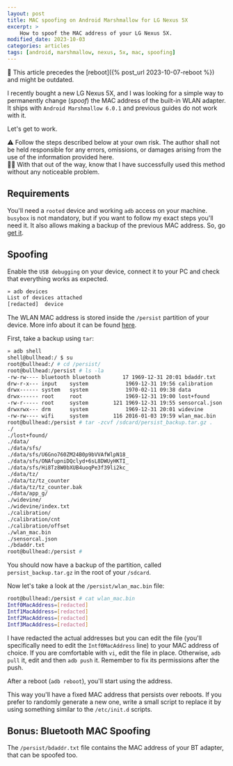 ```yaml
---
layout: post
title: MAC spoofing on Android Marshmallow for LG Nexus 5X
excerpt: >
    How to spoof the MAC address of your LG Nexus 5X.
modified_date: 2023-10-03
categories: articles
tags: [android, marshmallow, nexus, 5x, mac, spoofing]
---
```


<div class="note" markdown="1">
📅 This article precedes the [reboot]({% post_url 2023-10-07-reboot %}) and
might be outdated.
</div>

I recently bought a new LG Nexus 5X, and I was looking for a simple way to
permanently change (*spoof*) the MAC address of the built-in WLAN adapter. It
ships with `Android Marshmallow 6.0.1` and previous guides do not work with it.

Let's get to work.

<div class="warning" markdown="1"> ⚠️ Follow the steps described below
at your own risk. The author shall not be held responsible for any errors,
omissions, or damages arising from the use of the information provided here.
</div>

<div class="tip" markdown="1">
🧑‍⚖️  With that out of the way, know that I
have successfully used this method without any noticeable problem.
</div>

## Requirements

You'll need a `rooted` device and working `adb` access on your machine.
`busybox` is not mandatory, but if you want to follow my exact steps you'll need
it. It also allows making a backup of the previous MAC address. So, go [get
it](https://play.google.com/store/apps/details?id=stericson.busybox&hl=it).

## Spoofing

Enable the `USB debugging` on your device, connect it to your PC and check that
everything works as expected.

```bash
» adb devices
List of devices attached
[redacted]  device
```

The WLAN MAC address is stored inside the `/persist` partition of your device.
More info about it can be found [here](http://forum.xda-developers.com/google-nexus-5/general/guide-to-fix-persist-partition-t2821576).

First, take a backup using `tar`:

```bash
» adb shell
shell@bullhead:/ $ su
root@bullhead:/ # cd /persist/
root@bullhead:/persist # ls -la
-rw-rw---- bluetooth bluetooth       17 1969-12-31 20:01 bdaddr.txt
drw-r-x--- input    system            1969-12-31 19:56 calibration
drwx------ system   system            1970-02-11 09:38 data
drwx------ root     root              1969-12-31 19:00 lost+found
-rw-r----- root     system        121 1969-12-31 19:55 sensorcal.json
drwxrwx--- drm      system            1969-12-31 20:01 widevine
-rw-rw---- wifi     system        116 2016-01-03 19:59 wlan_mac.bin
root@bullhead:/persist # tar -zcvf /sdcard/persist_backup.tar.gz .
./
./lost+found/
./data/
./data/sfs/
./data/sfs/U6Gno760ZM24B0p9bVVAfWlpN18_
./data/sfs/ONAfupniDQclyd+6sL8DWUyHKTI_
./data/sfs/Hi8Tz8W0bXUB4uoqPe3f39li2kc_
./data/tz/
./data/tz/tz_counter
./data/tz/tz_counter.bak
./data/app_g/
./widevine/
./widevine/index.txt
./calibration/
./calibration/cnt
./calibration/offset
./wlan_mac.bin
./sensorcal.json
./bdaddr.txt
root@bullhead:/persist #
```

You should now have a backup of the partition, called `persist_backup.tar.gz` in
the root of your `/sdcard`.

Now let's take a look at the `/persist/wlan_mac.bin` file:

```bash
root@bullhead:/persist # cat wlan_mac.bin
Intf0MacAddress=[redacted]
Intf1MacAddress=[redacted]
Intf2MacAddress=[redacted]
Intf3MacAddress=[redacted]
```

I have redacted the actual addresses but you can edit the file (you'll
specifically need to edit the `Intf0MacAddress` line) to your MAC address of
choice. If you are comfortable with `vi`, edit the file in place. Otherwise,
`adb pull` it, edit and then `adb push` it. Remember to fix its permissions
after the push.

After a reboot (`adb reboot`), you'll start using the address.

This way you'll have a fixed MAC address that persists over reboots. If you
prefer to randomly generate a new one, write a small script to replace it by
using something similar to the `/etc/init.d` scripts.

## Bonus: Bluetooth MAC Spoofing

The `/persist/bdaddr.txt` file contains the MAC address of your BT adapter, that
can be spoofed too.
